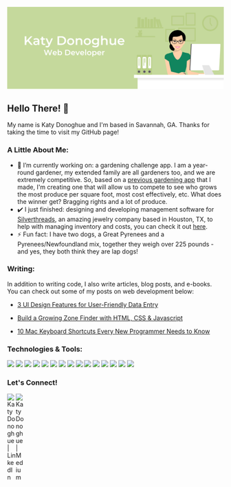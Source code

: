 ![](images/github.png)

## Hello There! 👋

My name is Katy Donoghue and I'm based in Savannah, GA. Thanks for taking the time to visit my GitHub page!

### A Little About Me:

- 🌱 I’m currently working on: a gardening challenge app. I am a year-round gardener, my extended family are all gardeners too, and we are extremely competitive. So, based on a [previous gardening app](https://github.com/kjdonoghue/garden-tracker) that I made, I'm creating one that will allow us to compete to see who grows the most produce per square foot, most cost effectively, etc. What does the winner get? Bragging rights and a lot of produce.
- :heavy_check_mark: I just finished: designing and developing management software for [Silverthreads](https://www.silverthread-designs.com), an amazing jewelry company based in Houston, TX, to help with managing inventory and costs, you can check it out [here](https://github.com/kjdonoghue/Silverthread-Designs).
- ⚡ Fun fact: I have two dogs, a Great Pyrenees and a Pyrenees/Newfoundland mix, together they weigh over 225 pounds - and yes, they both think they are lap dogs! 

### Writing:

In addition to writing code, I also write articles, blog posts, and e-books. You can check out some of my posts on web development below:

- [3 UI Design Features for User-Friendly Data Entry](https://medium.com/swlh/3-ui-design-features-for-user-friendly-data-entry-3ab881efbfdd?source=friends_link&sk=af8946427bfff4e050ce9e8ca9d3deb5)

- [Build a Growing Zone Finder with HTML, CSS & Javascript](https://medium.com/swlh/build-a-growing-zone-finder-with-html-css-and-javascript-17a144ac1981)

- [10 Mac Keyboard Shortcuts Every New Programmer Needs to Know](https://medium.com/swlh/10-mac-keyboard-shortcuts-every-new-programmer-needs-to-know-758d98a1e758)

### Technologies & Tools:

<img src="https://img.shields.io/badge/node.js%20-%2343853D.svg?&style=for-the-badge&logo=node.js&logoColor=white"/> <img src="https://img.shields.io/badge/javascript%20-%23323330.svg?&style=for-the-badge&logo=javascript&logoColor=%23F7DF1E"/> <img src="https://img.shields.io/badge/html5%20-%23E34F26.svg?&style=for-the-badge&logo=html5&logoColor=white"/> <img src="https://img.shields.io/badge/css3%20-%231572B6.svg?&style=for-the-badge&logo=css3&logoColor=white"/> <img src="https://img.shields.io/badge/python%20-%2314354C.svg?&style=for-the-badge&logo=python&logoColor=white"/> <img src="https://img.shields.io/badge/express.js%20-%23404d59.svg?&style=for-the-badge"/> <img src="https://img.shields.io/badge/react%20-%2320232a.svg?&style=for-the-badge&logo=react&logoColor=%2361DAFB"/> <img src="https://img.shields.io/badge/bootstrap%20-%23563D7C.svg?&style=for-the-badge&logo=bootstrap&logoColor=white"/> <img src="https://img.shields.io/badge/material%20ui%20-%230081CB.svg?&style=for-the-badge&logo=material-ui&logoColor=white"/> <img src="https://img.shields.io/badge/redux%20-%23593d88.svg?&style=for-the-badge&logo=redux&logoColor=white"/> <img src="https://img.shields.io/badge/git%20-%23F05033.svg?&style=for-the-badge&logo=git&logoColor=white"/> <img src="https://img.shields.io/badge/github%20-%23121011.svg?&style=for-the-badge&logo=github&logoColor=white"/> <img src="https://img.shields.io/badge/heroku%20-%23430098.svg?&style=for-the-badge&logo=heroku&logoColor=white"/> <img src="https://img.shields.io/badge/firebase%20-%23039BE5.svg?&style=for-the-badge&logo=firebase"/> <img src ="https://img.shields.io/badge/postgres-%23316192.svg?&style=for-the-badge&logo=postgresql&logoColor=white"/>

### Let's Connect!

<a href="https://www.linkedin.com/in/katy-donoghue/">
    <img align="left" alt="Katy Donoghue | LinkedIn" width="20px" src="https://cdn.jsdelivr.net/npm/simple-icons@v3/icons/linkedin.svg" />
</a>
<a href="https://katydonoghue.medium.com/">
    <img align="left" alt="Katy Donoghue | Medium" width="20px" src="https://cdn.jsdelivr.net/npm/simple-icons@v3/icons/medium.svg" />
</a>
  
